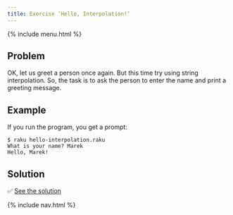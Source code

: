 ```yaml
---
title: Exercise ’Hello, Interpolation!‘
---
```


{% include menu.html %}

## Problem

OK, let us greet a person once again. But this time try using string interpolation. So, the task is to ask the person to enter the name and print a greeting message.

## Example

If you run the program, you get a prompt:

```console
$ raku hello-interpolation.raku
What is your name? Marek
Hello, Marek!
```

## Solution

✅ [See the solution](solution)

{% include nav.html %}
